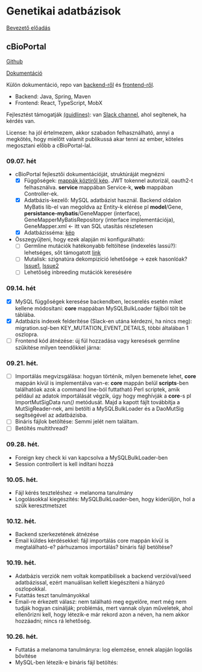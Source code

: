 # Genetikai adatbázisok

[Bevezető előadás](https://github.com/liptakpanna/gen_db/blob/master/docs/gen_db.pptx)

## cBioPortal

[Github](https://github.com/cBioPortal/cbioportal)

[Dokumentáció](https://docs.cbioportal.org/)

Külön dokumentáció, repo van [backend-ről](https://github.com/cBioPortal/cbioportal/blob/master/docs/Backend-Code-Organization.md) és [frontend-ről](https://github.com/cbioportal/cbioportal-frontend).

- Backend: Java, Spring, Maven
- Frontend: React, TypeScript, MobX

Fejlesztést támogatják [(guidlines)](https://github.com/cBioPortal/cbioportal/blob/master/docs/Backend-Development-Guidelines.md): van [Slack channel](https://slack.cbioportal.org/), ahol segítenek, ha kérdés van.

License: ha jól értelmezem, akkor szabadon felhasználható, annyi a megkötés, hogy mielőtt valamit publikussá akar tenni az ember, köteles megosztani előbb a cBioPortal-lal.

### 09.07. hét
* cBioPortal fejlesztői dokumentációját, struktúráját megnézni 
    - [x] Függőségek: [mappák köztiről kép](https://github.com/cBioPortal/cbioportal/raw/b81ec59ba59032ce00449e3773fb92c2d3be6d8c/docs/images/maven-module-dependencies.png). JWT tokennel autorizál, oauth2-t felhasználva. **service** mappában Service-k, **web** mappában Controller-ek.
    - [x] Adatbázis-kezelő: MySQL adatbázist használ. Backend oldalon MyBatis lib-el van megoldva az Entity-k elérése pl **model**/Gene, **persistance-mybatis**/GeneMapper (interface), GeneMapperMyBatisRepository (interface implementációja), GeneMapper.xml <- itt van SQL utasítás részletesen
    - [x] Adatbázisséma: [kép](https://github.com/cBioPortal/cbioportal/blob/master/db-scripts/src/main/resources/cbioportal-er-diagram.pdf)
* Összegyűjteni, hogy ezek alapján mi konfigurálható:
    - [ ] Germline mutációk hatékonyabb feltöltése (indexelés lassú?): lehetséges, sőt támogatott [link](https://www.cbioportal.org/results?session_id=5b2cd03c498eb8b3d566adbc)
    - [ ] Mutalisk: szignatúra dekompizíció lehetősége -> ezek hasonlóak? [Issue1](https://github.com/cBioPortal/cbioportal/issues/7833), [Issue2](https://github.com/cBioPortal/cbioportal/issues/7057)
    - [ ] Lehetőség inbreeding mutációk keresésére
  
### 09.14. hét
- [x] MySQL függőségek keresése backendben, lecserelés esetén miket kellene módosítani: **core** mappában MySQLBulkLoader fájlból tölt be táblába.
- [x] Adatbázis indexek felderítése (Slack-en utána kérdezni, ha nincs meg): migration.sql-ben KEY_MUTATION_EVENT_DETAILS, többi általában 1 oszlopra.
- [ ] Frontend kód átnézése: új fül hozzadása vagy keresések germline szűkítése milyen teendőkkel járna:

### 09.21. hét.
- [ ] Importálás megvizsgálása: hogyan történik, milyen bemenete lehet, **core** mappán kívül is implementálva van-e:
   **core** mappán belül **scripts**-ben találhatóak azok a command line-ból futtatható Perl scriptek, amik például az adatok importálását végzik, úgy hogy meghívják a **core**-s pl ImportMutSigData *run()* metódusát. Majd a kapott fájlt továbbítja a MutSigReader-nek, ami betölti a MySQLBulkLoader és a DaoMutSig segítségével az adatbázisba.
- [ ] Bináris fájlok betöltése: Semmi jelét nem találtam.
- [ ] Betöltés multithread?

### 09.28. hét.
 - Foreign key check ki van kapcsolva a MySQLBulkLoader-ben
 - Session controllert is kell indítani hozzá
 
### 10.05. hét.
 - Fájl kérés teszteléshez -> melanoma tanulmány
 - Logolásokkal kiegészítés: MySQLBulkLoader-ben, hogy kiderüljön, hol a szűk keresztmetszet

### 10.12. hét.
 - Backend szerkezetének átnézése
 - Email küldes kérdésekkel: fájl importálás core mappán kívül is megtalálható-e? párhuzamos importálás? bináris fájl betöltése?
 
### 10.19. hét.
 - Adatbázis verziók nem voltak kompatibilisek a backend verzióval/seed adatbázissal, ezért manuálisan kellett kiegészíteni a hiányzó oszlopokkal.
 - Futattás teszt tanulmányokkal
 - Email-re érkezett válasz: nem található meg egyelőre, mert még nem tudják hogyan csinálják; problémás, mert vannak olyan műveletek, ahol ellenőrizni kell, hogy létezik-e már rekord azon a néven, ha nem akkor hozzáadni; nincs rá lehetőség.
 
### 10.26. hét.
 - Futtatás a melanoma tanulmányra: log elemzése, ennek alapján logolás bővítése
 - MySQL-ben létezik-e bináris fájl betöltés: 
 
